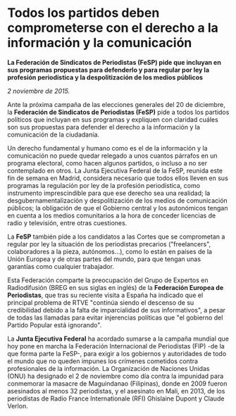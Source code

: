 # Todos los partidos deben comprometerse con el derecho a la información y la comunicación

**La Federación de Sindicatos de Periodistas (FeSP) pide que incluyan en sus programas propuestas para defenderlo y para regular por ley la profesión periodística y la despolitización de los medios públicos**

*2 noviembre de 2015.*

Ante la próxima campaña de las elecciones generales del 20 de diciembre, la **Federación de Sindicatos de Periodistas (FeSP)** pide a todos los partidos políticos que incluyan en sus programas y expliquen con claridad cuáles son sus propuestas para defender el derecho a la información y la comunicación de la ciudadanía.

Un derecho fundamental y humano como es el de la información y la comunicación no puede quedar relegado a unos cuantos párrafos en un programa electoral, como hacen algunos partidos, o incluso a no ser contemplado en otros. La Junta Ejecutiva Federal de la FeSP, reunida este fin de semana en Madrid, considera necesario que todos ellos lleven en sus programas la regulación por ley de la profesión periodística, como instrumento imprescindible para que ese derecho sea una realidad; la desgubernamentalización y despolitización de los medios de comunicación públicos; la obligación de que el Gobierno central y los autonómicos tengan en cuenta a los medios comunitarios a la hora de conceder licencias de radio y televisión, entre otras cuestiones.

La **FeSP** también pide a los candidatos a las Cortes que se comprometan a regular por ley la situación de los periodistas precarios ("freelancers", colaboradores a la pieza, autónomos...), como lo están en países de la Unión Europea y de otras partes del mundo, para que tengan unas garantías como cualquier trabajador.

Esta Federación comparte la preocupación del Grupo de Expertos en Radiodifusión (BREG en sus siglas en inglés) de la **Federación Europea de Periodistas**, que tras su reciente visita a España ha indicado que el principal problema de RTVE "continúa siendo el descenso de su credibilidad debido a la falta de imparcialidad de sus informativos", a pesar de todas las llamadas para evitar injerencias políticas que "el gobierno del Partido Popular está ignorando".

La **Junta Ejecutiva Federal** ha acordado sumarse a la campaña mundial que hoy pone en marcha la Federación Internacional de Periodistas (FIP) -de la que forma parte la FeSP-, para exigir a los gobiernos y autoridades de todo el mundo que no queden impunes los crímenes cometidos contra profesionales de la información. La Organización de Naciones Unidas (ONU) ha designado el 2 de noviembre como día contra la impunidad para conmemorar la masacre de Maguindanao (Filipinas), donde en 2009 fueron asesinados al menos 32 periodistas, y el asesinato en Mali, en 2013, de los periodistas de Radio France Internationale (RFI) Ghislaine Dupont y Claude Verlon.
